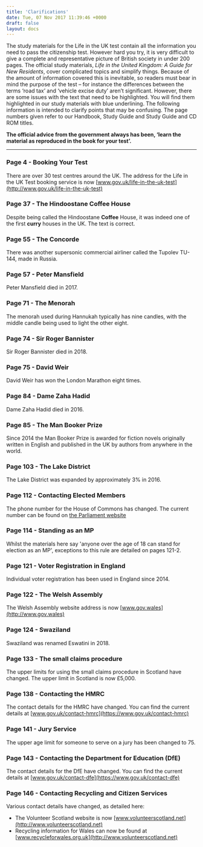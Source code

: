 ```yaml
---
title: 'Clarifications'
date: Tue, 07 Nov 2017 11:39:46 +0000
draft: false
layout: docs
---
```


The study materials for the Life in the UK test contain all the information you need to pass the citizenship test. However hard you try, it is very difficult to give a complete and representative picture of British society in under 200 pages. The official study materials, _Life in the United Kingdom: A Guide for New Residents_, cover complicated topics and simplify things. Because of the amount of information covered this is inevitable, so readers must bear in mind the purpose of the test – for instance the differences between the terms ‘road tax’ and ‘vehicle excise duty’ aren’t significant. However, there are some issues with the text that need to be highlighted. You will find them highlighted in our study materials with blue underlining. The following information is intended to clarify points that may be confusing. The page numbers given refer to our Handbook, Study Guide and Study Guide and CD ROM titles.

**The official advice from the government always has been, ‘learn the material as reproduced in the book for your test’.**

* * *

### Page 4 - Booking Your Test

There are over 30 test centres around the UK. The address for the Life in the UK Test booking service is now [www.gov.uk/life-in-the-uk-test](http://www.gov.uk/life-in-the-uk-test)

### Page 37 - The Hindoostane Coffee House

Despite being called the Hindoostane **Coffee** House, it was indeed one of the first **curry** houses in the UK. The text is correct.

### Page 55 - The Concorde

There was another supersonic commercial airliner called the Tupolev TU-144, made in Russia.

### Page 57 - Peter Mansfield

Peter Mansfield died in 2017.

### Page 71 - The Menorah

The menorah used during Hannukah typically has nine candles, with the middle candle being used to light the other eight.

### Page 74 - Sir Roger Bannister

Sir Roger Bannister died in 2018.

### Page 75 - David Weir

David Weir has won the London Marathon eight times.

### Page 84 - Dame Zaha Hadid

Dame Zaha Hadid died in 2016.

### Page 85 - The Man Booker Prize

Since 2014 the Man Booker Prize is awarded for fiction novels originally written in English and published in the UK by authors from anywhere in the world.

### Page 103 - The Lake District

The Lake District was expanded by approximately 3% in 2016.

### Page 112 - Contacting Elected Members

The phone number for the House of Commons has changed. The current number can be found on [the Parliament website](http://www.parliament.uk/site-information/contact-us/)

### Page 114 - Standing as an MP

Whilst the materials here say 'anyone over the age of 18 can stand for election as an MP', exceptions to this rule are detailed on pages 121-2.

### Page 121 - Voter Registration in England

Individual voter registration has been used in England since 2014.

### Page 122 - The Welsh Assembly

The Welsh Assembly website address is now [www.gov.wales](http://www.gov.wales)

### Page 124 - Swaziland

Swaziland was renamed Eswatini in 2018.

### Page 133 - The small claims procedure

The upper limits for using the small claims procedure in Scotland have changed. The upper limit in Scotland is now £5,000.

### Page 138 - Contacting the HMRC

The contact details for the HMRC have changed. You can find the current details at [www.gov.uk/contact-hmrc](https://www.gov.uk/contact-hmrc)

### Page 141 - Jury Service

The upper age limit for someone to serve on a jury has been changed to 75.

### Page 143 - Contacting the Department for Education (DfE)

The contact details for the DfE have changed. You can find the current details at [www.gov.uk/contact-dfe](https://www.gov.uk/contact-dfe)

### Page 146 - Contacting Recycling and Citizen Services

Various contact details have changed, as detailed here:

*   The Volunteer Scotland website is now [www.volunteerscotland.net](http://www.volunteerscotland.net)
*   Recycling information for Wales can now be found at [www.recycleforwales.org.uk](http://www.volunteerscotland.net)